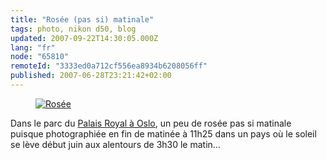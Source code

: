 ```yaml
---
title: "Rosée (pas si) matinale"
tags: photo, nikon d50, blog
updated: 2007-09-22T14:30:05.000Z
lang: "fr"
node: "65810"
remoteId: "3333ed0a712cf556ea8934b6208056ff"
published: 2007-06-28T23:21:42+02:00
---
```

 


<figure class="object-center"><a href="/images/rosee.jpg"><img loading="lazy" src="/images/660x/rosee.jpg" alt="Rosée">
</a></figure>




 
Dans le parc du [Palais Royal à Oslo](http://fr.wikipedia.org/wiki/Palais_royal_d%27Oslo), un peu de rosée pas si matinale puisque photographiée en fin de matinée à 11h25 dans un pays où le soleil se lève début juin aux alentours de 3h30 le matin…

